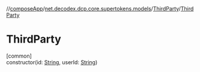 //[composeApp](../../../index.md)/[net.decodex.dcp.core.supertokens.models](../index.md)/[ThirdParty](index.md)/[ThirdParty](-third-party.md)

# ThirdParty

[common]\
constructor(id: [String](https://kotlinlang.org/api/latest/jvm/stdlib/kotlin/-string/index.html), userId: [String](https://kotlinlang.org/api/latest/jvm/stdlib/kotlin/-string/index.html))

